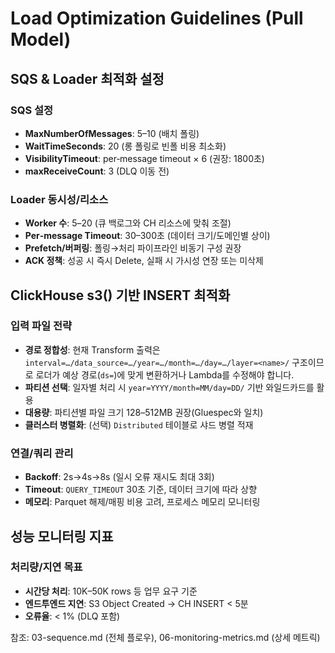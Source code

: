 # Load Optimization Guidelines (Pull Model)

## SQS & Loader 최적화 설정

### **SQS 설정**
- **MaxNumberOfMessages**: 5–10 (배치 폴링)
- **WaitTimeSeconds**: 20 (롱 폴링로 빈폴 비용 최소화)
- **VisibilityTimeout**: per‑message timeout × 6 (권장: 1800초)
- **maxReceiveCount**: 3 (DLQ 이동 전)

### **Loader 동시성/리소스**
- **Worker 수**: 5–20 (큐 백로그와 CH 리소스에 맞춰 조절)
- **Per‑message Timeout**: 30–300초 (데이터 크기/도메인별 상이)
- **Prefetch/버퍼링**: 폴링→처리 파이프라인 비동기 구성 권장
- **ACK 정책**: 성공 시 즉시 Delete, 실패 시 가시성 연장 또는 미삭제

## ClickHouse s3() 기반 INSERT 최적화

### **입력 파일 전략**
- **경로 정합성**: 현재 Transform 출력은 `interval=…/data_source=…/year=…/month=…/day=…/layer=<name>/` 구조이므로 로더가 예상 경로(`ds=`)에 맞게 변환하거나 Lambda를 수정해야 합니다.
- **파티션 선택**: 일자별 처리 시 `year=YYYY/month=MM/day=DD/` 기반 와일드카드를 활용
- **대용량**: 파티션별 파일 크기 128–512MB 권장(Gluespec와 일치)
- **클러스터 병렬화**: (선택) `Distributed` 테이블로 샤드 병렬 적재

### **연결/쿼리 관리**
- **Backoff**: 2s→4s→8s (일시 오류 재시도 최대 3회)
- **Timeout**: `QUERY_TIMEOUT` 30초 기준, 데이터 크기에 따라 상향
- **메모리**: Parquet 해제/매핑 비용 고려, 프로세스 메모리 모니터링

## 성능 모니터링 지표

### **처리량/지연 목표**
- **시간당 처리**: 10K–50K rows 등 업무 요구 기준
- **엔드투엔드 지연**: S3 Object Created → CH INSERT < 5분
- **오류율**: < 1% (DLQ 포함)

참조: 03-sequence.md (전체 플로우), 06-monitoring-metrics.md (상세 메트릭)
